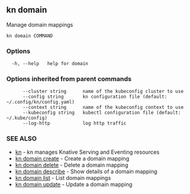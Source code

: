 ## kn domain

Manage domain mappings

```
kn domain COMMAND
```

### Options

```
  -h, --help   help for domain
```

### Options inherited from parent commands

```
      --cluster string      name of the kubeconfig cluster to use
      --config string       kn configuration file (default: ~/.config/kn/config.yaml)
      --context string      name of the kubeconfig context to use
      --kubeconfig string   kubectl configuration file (default: ~/.kube/config)
      --log-http            log http traffic
```

### SEE ALSO

* [kn](kn.md)	 - kn manages Knative Serving and Eventing resources
* [kn domain create](kn_domain_create.md)	 - Create a domain mapping
* [kn domain delete](kn_domain_delete.md)	 - Delete a domain mapping
* [kn domain describe](kn_domain_describe.md)	 - Show details of a domain mapping
* [kn domain list](kn_domain_list.md)	 - List domain mappings
* [kn domain update](kn_domain_update.md)	 - Update a domain mapping

